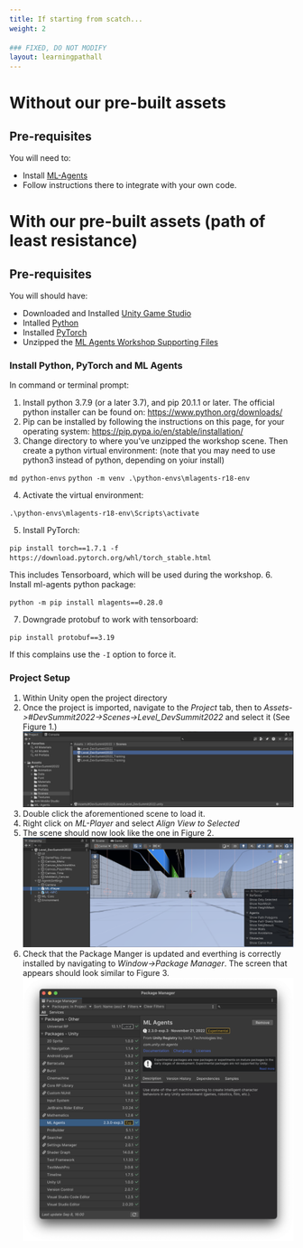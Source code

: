 ```yaml
---
title: If starting from scatch...
weight: 2

### FIXED, DO NOT MODIFY
layout: learningpathall
---
```


# Without our pre-built assets

## Pre-requisites
You will need to:

- Install [ML-Agents](https://github.com/Unity-Technologies/ml-agents)
- Follow instructions there to integrate with your own code.

# With our pre-built assets (path of least resistance)

## Pre-requisites

You will should have:

* Downloaded and Installed [Unity Game Studio](https://unity.com/download#how-get-started)
* Intalled [Python](https://www.python.org/downloads/)
* Installed [PyTorch](https://pytorch.org/)
* Unzipped the [ML Agents Workshop Supporting Files](MLAgentsWorkshopSupportingFiles.zip)


### Install Python, PyTorch and ML Agents
In command or terminal prompt:
1. Install python 3.7.9 (or a later 3.7), and pip 20.1.1 or later. The official python installer can be found on:
https://www.python.org/downloads/
2. Pip can be installed by following the instructions on this page, for your operating system: https://pip.pypa.io/en/stable/installation/
3. Change directory to where you’ve unzipped the workshop scene. Then create a python virtual
environment: (note that you may need to use python3 instead of python, depending on yoiur install)

`md python-envs`
`python -m venv .\python-envs\mlagents-r18-env`

4. Activate the virtual environment:

`.\python-envs\mlagents-r18-env\Scripts\activate`

5. Install PyTorch:

`pip install torch==1.7.1 -f https://download.pytorch.org/whl/torch_stable.html`

This includes Tensorboard, which will be used during the workshop.
6. Install ml-agents python package:

`python -m pip install mlagents==0.28.0`

7. Downgrade protobuf to work with tensorboard:

`pip install protobuf==3.19`

If this complains use the `-I` option to force it.

### Project Setup 
1. Within Unity open the project directory
2. Once the project is imported, navigate to the _Project_ tab, then to _Assets->#DevSummit2022->Scenes->Level_DevSummit2022_ and select it (See Figure 1.)
![Project Scene Assets](project-assets.png "Figure 1. Project->Assets->#DevSummit2022->Scenes->Level_DevSummit2022")
3. Double click the aforementioned scene to load it.
5. Right click on _ML-Player_ and select _Align View to Selected_
6. The scene should now look like the one in Figure 2.
![Align View to ML-Player](ml-player-aligned-view.png "Figure 2. Align View to ML-Player")
7. Check that the Package Manger is updated and everthing is correctly installed by navigating to _Window->Package Manager_. The screen that appears should look similar to Figure 3.
![Unity Package Manager](package-manager.png "Figure 3. Unity Package Manager")